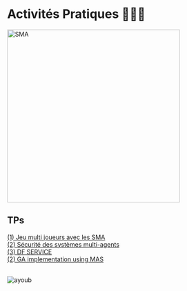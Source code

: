 # Activités Pratiques 👨🏻‍💻 
<img src="https://www.research-bl.com/wp-content/uploads/2022/08/Illustration-Mouna.jpg" alt="SMA" width="400" height="400">

## TPs
  <a href="https://github.com/Ayoub-etoullali/Activites-Pratiques-SMA-And-IA-Distribuee/tree/main/Activit%C3%A9%20Pratique%20N%C2%B0%201">
  (1) Jeu multi joueurs avec les SMA </a> <br>
  <a href="https://github.com/Ayoub-etoullali/Activites-Pratiques-SMA-And-IA-Distribuee/tree/main/Activit%C3%A9%20Pratique%20N%C2%B0%202">
  (2) Sécurité des systèmes multi-agents </a> <br>
   <a href="https://github.com/Ayoub-etoullali/Activites-Pratiques-SMA-And-IA-Distribuee/tree/main/Activit%C3%A9%20Pratique%20N%C2%B0%203">
  (3) DF SERVICE </a> <br>
   <a href="https://github.com/Ayoub-etoullali/Activites-Pratiques-SMA-And-IA-Distribuee/tree/main/Devoir%20individuel">
  (2) GA implementation using MAS </a> <br>
  <br>

![ayoub](https://user-images.githubusercontent.com/92756846/220727344-dbb21e84-4584-4055-bde5-a3c90a64a618.jpg)
